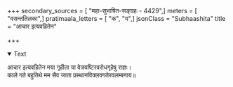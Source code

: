 +++
secondary_sources = [ "महा-सुभाषित-सङ्ग्रहः - 4429",]
meters = [ "वसन्ततिलका",]
pratimaala_letters = [ "क", "य",]
jsonClass = "Subhaashita"
title = "आचार इत्यवहितेन"

+++

<details open><summary>Text</summary>

आचार इत्यवहितेन मया गृहीता या वेत्रयष्टिरवरोधगृहेषु राज्ञः।  
काले गते बहुतिथे मम सैव जाता प्रस्थानविक्लवगतेरवलम्बनाय॥
</details>
